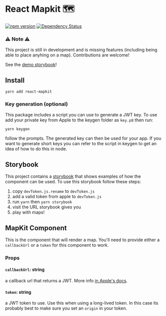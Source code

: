 # React Mapkit 🗺️

[![npm version](https://badge.fury.io/js/react-mapkit.svg)](https://badge.fury.io/js/react-mapkit)
[![Dependency Status](https://david-dm.org/chrisdrackett/react-mapkit.svg)](https://david-dm.org/chrisdrackett/react-mapkit)

### ⚠️ Note ⚠️

This project is still in development and is missing features (including being able to place anyhing on a map). Contributions are welcome!

See the [demo storybook](https://chrisdrackett.github.io/react-mapkit/?selectedStory=all%20props&full=0&addons=1&stories=1&panelRight=1&addonPanel=storybooks%2Fstorybook-addon-knobs)!

## Install

`yarn add react-mapkit`

### Key generation (optional)

This package includes a script you can use to generate a JWT key. To use add your private key from Apple to the keygen folder as `key.p8` then run:

`yarn keygen`

follow the prompts. The generated key can then be used for your app. If you want to generate short keys you can refer to the script in keygen to get an idea of how to do this in node.

## Storybook

This project contains a [storybook](https://storybook.js.org) that shows examples of how the component can be used. To use this storybook follow these steps:

1.  copy `devToken.js.rename` to `devToken.js`
2.  add a valid token from apple to `devToken.js`
3.  run `yarn` then `yarn storybook`
4.  visit the URL storybook gives you
5.  play with maps!

## MapKit Component

This is the component that will render a map. You'll need to provide either a `callbackUrl` or a `token` for this component to work.

### Props

#### `callbackUrl`: string

a callback url that returns a JWT. More info [in Apple's docs](https://developer.apple.com/documentation/mapkitjs/mapkit/2974045-init).

#### `token`: string

a JWT token to use. Use this when using a long-lived token. In this case its probably best to make sure you set an `origin` in your token.
